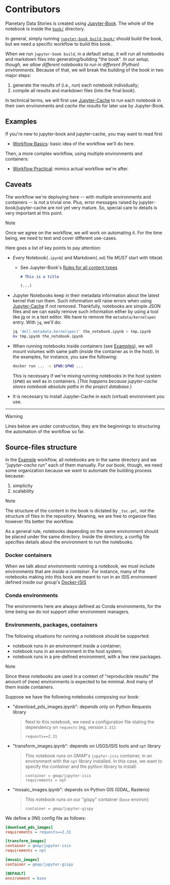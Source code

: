 # Contributors

[Jupyter-Book]: https://jupyter-book.org
[Jupyter-Cache]: https://jupyter-cache.readthedocs.io

Planetary Data Stories is created using [Jupyter-Book][].
The whole of the notebook is inside the [`book/`](../book) directory.

In general, simply running
[`jupyter-book build book/`](https://jupyterbook.org/en/stable/start/build.html)
should build the book, but we need a specific workflow to build this book.

When we run `jupyter-book build`, in a default setup, it will run all notebooks
and markdown files into generating/building "the book".
*In our setup, though, we allow different notebooks to run in different (Python)
environments.*
Because of that, we will break the building of the book in two major steps:

1. generate the results of (i.e., *run*) each notebook individually;
2. compile all results and markdown files (into the final book).

In technical terms, we will first use [Jupyter-Cache][] to run each notebook
in their own environments and *cache the results* for later use by Jupyter-Book.

## Examples

If you're new to jupyter-book and jupyter-cache, you may want to read first

- [Workflow Basics](workflow_basics.md): basic idea of the workflow we'll do here.

Then, a more complex workflow, using multiple environments and containers:

- [Workflow Practical](workflow_practical.md): mimics actual workflow we're after.

## Caveats

[rules-for-content]: https://jupyterbook.org/en/stable/file-types/index.html#rules-for-all-content-types
[jq]: https://jqlang.github.io/jq/

The workflow we're deploying here -- with multiple environments and containers --
is not a trivial one. Plus, error messages raised by jupyter-book/jupyter-cache
are not yet very mature. So, special care to details is very important at this point.

> [!NOTE]
> Once we agree on the workflow, we will work on automating it.
> For the time being, we need to test and cover different use-cases.

Here goes a list of key points to pay attention:

- *Every* Notebook(`.ipynb`) and Markdown(`.md`) file *MUST* start with title(`#`)
  - See Jupyter-Book's [Rules for all content types][rules-for-content]

    ```markdown
    # This is a title

    (...)
    ```

- Jupyter Notebooks keep in their metadata information about the latest
kernel that run them. Such information will raise errors when using
[Jupyter-Cache][] if not removed. Thankfully, notebooks are simple JSON files
and we can easily remove such information either by using a tool like [jq][] or
in a text editor. We have to remove the `metadata/kernelspec` entry.
With `jq`, we'll do:

    ```bash
    jq 'del(.metadata.kernelspec)' the_notebook.ipynb > tmp.ipynb
    mv tmp.ipynb the_notebook.ipynb
    ```

- When running notebooks inside containers (see [Examples](#examples)),
we will mount volumes with same path (*inside* the container as in the host).
In the examples, for instance, you saw the following:

    ```bash
    docker run ... -v $PWD:$PWD ...
    ```

    This is necessary if we're mixing running notebooks in the host system
    (`$PWD`) as well as in containers. (*This happens because jupyter-cache
    stores notebook absolute paths in the project database.*)

- It is necessary to install Jupyter-Cache in each (virtual) environment
you use.

- - -

> [!WARNING]
> Lines below are under construction, they are the beginnings to structuring
> the automation of the workflow so far.

## Source-files structure

In the [Example](#example) workflow, all notebooks are in the same directory
and we *"jupyter-cache run"* each of them manually.
For our book, though, we need some organization because we want to automate
the building process because:

1. simplicity
1. scalability

> [!NOTE]
> The structure of the content in the book is dictated by `_toc.yml`,
> *not* the structure of files in the repository. Meaning, we are
> free to organize files however fits better the workflow.

As a general rule, notebooks depending on the same environment
should be placed under the same directory. Inside the directory,
a config file specifies details about the environment to run the
notebooks.

### Docker containers

When we talk about *environments* running a notebook, we must include
environments that are *inside a container*.
For instance, many of the notebooks making into this book are meant to
run in an ISIS environment defined inside our group's
[Docker-ISIS](https://github.com/europlanet-gmap/docker-isis)

### Conda environments

The environments here are always defined as Conda environments, for the
time being we do not support other environment managers.

### Environments, packages, containers

The following situations for running a notebook should be supported:

- notebook runs in an environment inside a container;
- notebook runs in an environment in the host system;
- notebook runs in a pre-defined environment, with a few new packages.

> [!NOTE]
> Since these notebooks are used in a context of "reproducible results"
> the amount of (new) environments is expected to be minimal.
> And many of them inside containers.

Suppose we have the following notebooks composing our book:

- "download_pds_images.ipynb": depends only on Python Requests library
    > Next to this notebook, we need a configuration file
    > stating the dependency on `requests` (eg, version `2.31`):
    > ```
    > requests==2.31
    > ```

- "transform_images.ipynb": depends on USGS/ISIS tools and `npt` library
    > This notebook runs on GMAP's `jupyter-isis` container, in an environment
    > with the `npt` library installed. In this case, we want to specify
    > the *container* and the python library to install:
    > ```
    > container = gmap/jupyter-isis
    > requirements = npt
    > ```

- "mosaic_images.ipynb": depends on Python GIS (GDAL, Rasterio)
    > This notebook runs on our "gispy" container (`base` environ):
    > ```
    > container = gmap/jupyter-gispy
    > ```

We define a (INI) config file as follows:
```ini
[download_pds_images]
requirements = requests==2.31

[transform_images]
container = gmap/jupyter-isis
requirements = npt

[mosaic_images]
container = gmap/jupyter-gispy

[DEFAULT]
environment = base
```

